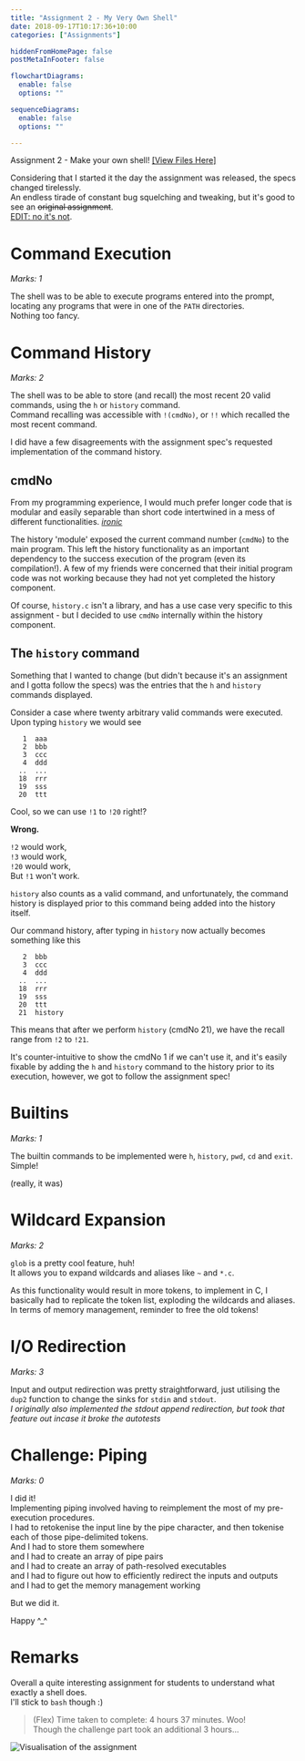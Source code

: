 ```yaml
---
title: "Assignment 2 - My Very Own Shell"
date: 2018-09-17T10:17:36+10:00
categories: ["Assignments"]

hiddenFromHomePage: false
postMetaInFooter: false

flowchartDiagrams:
  enable: false
  options: ""

sequenceDiagrams: 
  enable: false
  options: ""

---
```


Assignment 2 - Make your own shell!  [[View Files Here]](https://github.com/featherbear/UNSW-COMP1521/tree/master/Assignments/ass02)


Considering that I started it the day the assignment was released, the specs changed tirelessly.  
An endless tirade of constant bug squelching and tweaking, but it's good to see an ~~original assignment~~.  
  [EDIT: no it's not](https://cs.senecac.on.ca/~murray.saul/PRO511/assn3_f03/Assign3a.html).

# Command Execution
_Marks: 1_  

The shell was to be able to execute programs entered into the prompt, locating any programs that were in one of the `PATH` directories.  
Nothing too fancy.

# Command History
_Marks: 2_  

The shell was to be able to store (and recall) the most recent 20 valid commands, using the `h` or `history` command.  
Command recalling was accessible with  `!(cmdNo)`, or `!!` which recalled the most recent command.

I did have a few disagreements with the assignment spec's requested implementation of the command history.

## cmdNo
From my programming experience, I would much prefer longer code that is modular and easily separable than short code intertwined in a mess of different functionalities. _[ironic](https://github.com/featherbear/UNSW-COMP1511/blob/master/Lab/Week%2003/order3_challenge1_golf.c)_  

The history 'module' exposed the current command number (`cmdNo`) to the main program. This left the history functionality as an important dependency to the success execution of the program (even its compilation!). A few of my friends were concerned that their initial program code was not working because they had not yet completed the history component.  

Of course, `history.c` isn't a library, and has a use case very specific to this assignment - but I decided to use `cmdNo` internally within the history component.

## The `history` command
Something that I wanted to change (but didn't because it's an assignment and I gotta follow the specs) was the entries that the `h` and `history` commands displayed.  

Consider a case where twenty arbitrary valid commands were executed.  
Upon typing `history` we would see
```
   1  aaa
   2  bbb
   3  ccc
   4  ddd
  ..  ...
  18  rrr
  19  sss
  20  ttt
```

Cool, so we can use `!1` to `!20` right!?  

**Wrong.**

`!2` would work,  
`!3` would work,  
`!20` would work,  
But `!1` won't work.  

`history` also counts as a valid command, and unfortunately, the command history is displayed prior to this command being added into the history itself.

Our command history, after typing in `history` now actually becomes something like this
```
   2  bbb
   3  ccc
   4  ddd
  ..  ...
  18  rrr
  19  sss
  20  ttt
  21  history
```

This means that after we perform `history` (cmdNo 21), we have the recall range from `!2` to `!21`.

It's counter-intuitive to show the cmdNo 1 if we can't use it, and it's easily fixable by adding the `h` and `history` command to the history prior to its execution, however, we got to follow the assignment spec!

# Builtins
_Marks: 1_  

The builtin commands to be implemented were `h`, `history`, `pwd`, `cd` and `exit`.  
Simple!  

(really, it was)

# Wildcard Expansion
_Marks: 2_  

`glob` is a pretty cool feature, huh!  
It allows you to expand wildcards and aliases like `~` and `*.c`.  

As this functionality would result in more tokens, to implement in C, I basically had to replicate the token list, exploding the wildcards and aliases. In terms of memory management, reminder to free the old tokens!

# I/O Redirection
_Marks: 3_  

Input and output redirection was pretty straightforward, just utilising the `dup2` function to change the sinks for `stdin` and `stdout`.  
_I originally also implemented the stdout append redirection, but took that feature out incase it broke the autotests_

# Challenge: Piping
_Marks: 0_

I did it!  
Implementing piping involved having to reimplement the most of my pre-execution procedures.  
I had to retokenise the input line by the pipe character, and then tokenise each of those pipe-delimited tokens.  
And I had to store them somewhere  
and I had to create an array of pipe pairs  
and I had to create an array of path-resolved executables  
and I had to figure out how to efficiently redirect the inputs and outputs  
and I had to get the memory management working  

But we did it.  

Happy ^_^  


# Remarks
Overall a quite interesting assignment for students to understand what exactly a shell does.  
I'll stick to `bash` though :)  


> (Flex) Time taken to complete: 4 hours 37 minutes. Woo!  
> Though the challenge part took an additional 3 hours...

![Visualisation of the assignment](/img/ass02_visualisation.gif)
